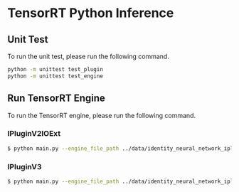 # TensorRT Python Inference

## Unit Test

To run the unit test, please run the following command.

```bash
python -m unittest test_plugin
python -m unittest test_engine
```

## Run TensorRT Engine

To run the TensorRT engine, please run the following command.

### IPluginV2IOExt

```bash
$ python main.py --engine_file_path ../data/identity_neural_network_iplugin_v2_io_ext.engine --plugin_lib_file_path ../build/src/plugins/IdentityConvIPluginV2IOExt/libidentity_conv_iplugin_v2_io_ext.so
```

### IPluginV3

```bash
$ python main.py --engine_file_path ../data/identity_neural_network_iplugin_v3.engine --plugin_lib_file_path ../build/src/plugins/IdentityConvIPluginV3/libidentity_conv_iplugin_v3.so
```
